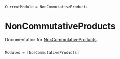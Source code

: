 ```@meta
CurrentModule = NonCommutativeProducts
```

# NonCommutativeProducts

Documentation for [NonCommutativeProducts](https://github.com/cvsvensson/NonCommutativeProducts.jl).

```@index
```

```@autodocs
Modules = [NonCommutativeProducts]
```
